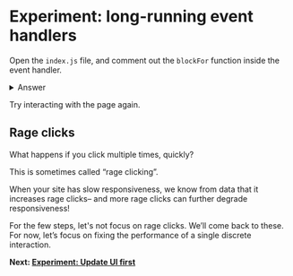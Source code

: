 # Experiment: long-running event handlers

Open the `index.js` file, and comment out the `blockFor` function inside the event handler.

<details>
<summary>Answer</summary>

```js
button.addEventListener("click", () => {
  // blockFor(1000);
  score.incrementAndUpdateUI();
});
```
</details>

Try interacting with the page again.

## Rage clicks

What happens if you click multiple times, quickly?

This is sometimes called “rage clicking”.

When your site has slow responsiveness, we know from data that it increases rage clicks– and more rage clicks can further degrade responsiveness!

For the few steps, let's not focus on rage clicks. We’ll come back to these. For now, let’s focus on fixing the performance of a single discrete interaction.

**Next: [Experiment: Update UI first](https://github.com/verlok/inp-workshop/blob/main/guide/03-update-ui-first.md)**
